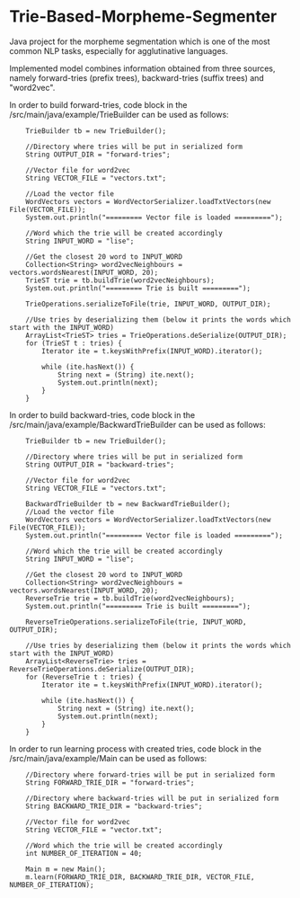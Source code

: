 # Trie-Based-Morpheme-Segmenter

Java project for the morpheme segmentation which is one of the most common NLP tasks, especially for agglutinative languages.

Implemented model combines information obtained from three sources, namely forward-tries (prefix trees), backward-tries (suffix trees) and "word2vec".

In order to build forward-tries, code block in the /src/main/java/example/TrieBuilder can be used as follows:

        TrieBuilder tb = new TrieBuilder();

        //Directory where tries will be put in serialized form
        String OUTPUT_DIR = "forward-tries";

        //Vector file for word2vec
        String VECTOR_FILE = "vectors.txt";

        //Load the vector file
        WordVectors vectors = WordVectorSerializer.loadTxtVectors(new File(VECTOR_FILE));
        System.out.println("========= Vector file is loaded =========");

        //Word which the trie will be created accordingly
        String INPUT_WORD = "lise";

        //Get the closest 20 word to INPUT_WORD
        Collection<String> word2vecNeighbours = vectors.wordsNearest(INPUT_WORD, 20);
        TrieST trie = tb.buildTrie(word2vecNeighbours);
        System.out.println("========= Trie is built =========");

        TrieOperations.serializeToFile(trie, INPUT_WORD, OUTPUT_DIR);

        //Use tries by deserializing them (below it prints the words which start with the INPUT_WORD)
        ArrayList<TrieST> tries = TrieOperations.deSerialize(OUTPUT_DIR);
        for (TrieST t : tries) {
            Iterator ite = t.keysWithPrefix(INPUT_WORD).iterator();

            while (ite.hasNext()) {
                String next = (String) ite.next();
                System.out.println(next);
            }
        }

In order to build backward-tries, code block in the /src/main/java/example/BackwardTrieBuilder can be used as follows:

        TrieBuilder tb = new TrieBuilder();

        //Directory where tries will be put in serialized form
        String OUTPUT_DIR = "backward-tries";

        //Vector file for word2vec
        String VECTOR_FILE = "vectors.txt";

        BackwardTrieBuilder tb = new BackwardTrieBuilder();
        //Load the vector file
        WordVectors vectors = WordVectorSerializer.loadTxtVectors(new File(VECTOR_FILE));
        System.out.println("========= Vector file is loaded =========");

        //Word which the trie will be created accordingly
        String INPUT_WORD = "lise";

        //Get the closest 20 word to INPUT_WORD
        Collection<String> word2vecNeighbours = vectors.wordsNearest(INPUT_WORD, 20);
        ReverseTrie trie = tb.buildTrie(word2vecNeighbours);
        System.out.println("========= Trie is built =========");

        ReverseTrieOperations.serializeToFile(trie, INPUT_WORD, OUTPUT_DIR);

        //Use tries by deserializing them (below it prints the words which start with the INPUT_WORD)
        ArrayList<ReverseTrie> tries = ReverseTrieOperations.deSerialize(OUTPUT_DIR);
        for (ReverseTrie t : tries) {
            Iterator ite = t.keysWithPrefix(INPUT_WORD).iterator();

            while (ite.hasNext()) {
                String next = (String) ite.next();
                System.out.println(next);
            }
        }

In order to run learning process with created tries, code block in the /src/main/java/example/Main can be used as follows:

        //Directory where forward-tries will be put in serialized form
        String FORWARD_TRIE_DIR = "forward-tries";

        //Directory where backward-tries will be put in serialized form
        String BACKWARD_TRIE_DIR = "backward-tries";

        //Vector file for word2vec
        String VECTOR_FILE = "vector.txt";

        //Word which the trie will be created accordingly
        int NUMBER_OF_ITERATION = 40;

        Main m = new Main();
        m.learn(FORWARD_TRIE_DIR, BACKWARD_TRIE_DIR, VECTOR_FILE, NUMBER_OF_ITERATION);


